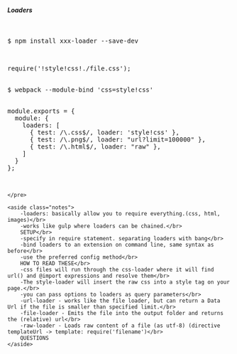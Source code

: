 <section>
    <h5>Loaders</h5>
    <pre class="">

<span class="fragment">$ npm install xxx-loader --save-dev</span>

<span class="fragment">
require('!style!css!./file.css');
</span>
<span class="fragment">
$ webpack --module-bind 'css=style!css'
</span>
<span class="fragment">
module.exports = {
  module: {
    loaders: [
      <span class="fragment zoom-in highlight-current-green">{ test: /\.css$/, loader: 'style!css' }</span>,
      <span class="fragment zoom-in highlight-current-green">{ test: /\.png$/, loader: "url?limit=100000" }</span>,
      <span class="fragment zoom-in highlight-current-green">{ test: /\.html$/, loader: "raw" }</span>,
    ]
  }
};
</span>

    </pre>

    <aside class="notes">
        -loaders: basically allow you to require everything.(css, html, images)</br>
        -works like gulp where loaders can be chained.</br>
        SETUP</br>
        -specify in require statement. separating loaders with bang</br>
        -bind loaders to an extension on command line, same syntax as before</br>
        -use the preferred config method</br>
        HOW TO READ THESE</br>
        -css files will run through the css-loader where it will find url() and @import expressions and resolve them</br>
        -The style-loader will insert the raw css into a style tag on your page.</br>
        -you can pass options to loaders as query parameters</br>
        -url-loader - works like the file loader, but can return a Data Url if the file is smaller than specified limit.</br>
        -file-loader - Emits the file into the output folder and returns the (relative) url</br>
        -raw-loader - Loads raw content of a file (as utf-8) (directive templateUrl -> template: require('filename')</br>
        QUESTIONS
    </aside>
</section>
